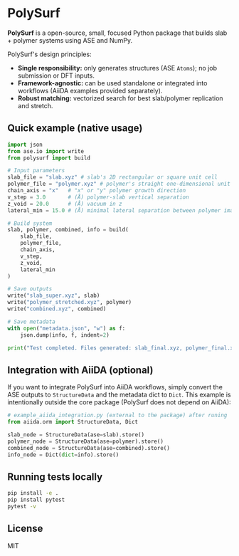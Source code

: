 # PolySurf

**PolySurf** is a open-source, small, focused Python package that builds slab + polymer systems using ASE and NumPy.

PolySurf's design principles:
- **Single responsibility:** only generates structures (ASE `Atoms`); no job submission or DFT inputs.
- **Framework-agnostic:** can be used standalone or integrated into workflows (AiiDA examples provided separately).
- **Robust matching:** vectorized search for best slab/polymer replication and stretch.

## Quick example (native usage)

```python
import json
from ase.io import write
from polysurf import build

# Input parameters
slab_file = "slab.xyz" # slab's 2D rectangular or square unit cell
polymer_file = "polymer.xyz" # polymer's straight one-dimensional unit cell
chain_axis = "x"   # "x" or "y" polymer growth direction
v_step = 3.0       # (Å) polymer-slab vertical separation
z_void = 20.0      # (Å) vacuum in z
lateral_min = 15.0 # (Å) minimal lateral separation between polymer images

# Build system
slab, polymer, combined, info = build(
    slab_file,
    polymer_file,
    chain_axis,
    v_step,
    z_void,
    lateral_min
)

# Save outputs
write("slab_super.xyz", slab)
write("polymer_stretched.xyz", polymer)
write("combined.xyz", combined)

# Save metadata
with open("metadata.json", "w") as f:
    json.dump(info, f, indent=2)

print("Test completed. Files generated: slab_final.xyz, polymer_final.xyz, combined.xyz, metadata.json")
```

## Integration with AiiDA (optional)

If you want to integrate PolySurf into AiiDA workflows, simply convert the ASE outputs to `StructureData` and the metadata dict to `Dict`. This example is intentionally outside the core package (PolySurf does not depend on AiiDA):

```python
# example_aiida_integration.py (external to the package) after runing 'Quick example (native usage)'
from aiida.orm import StructureData, Dict

slab_node = StructureData(ase=slab).store()
polymer_node = StructureData(ase=polymer).store()
combined_node = StructureData(ase=combined).store()
info_node = Dict(dict=info).store()
```

## Running tests locally

```bash
pip install -e .
pip install pytest
pytest -v
```

## License

MIT
